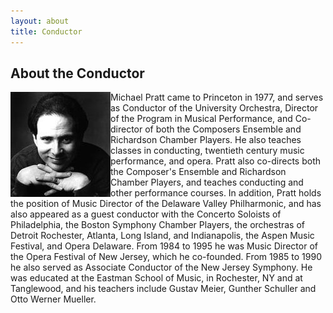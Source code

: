 ```yaml
---
layout: about
title: Conductor
---
```



About the Conductor
-------------------

<img src="/images/mpratt.jpg" align="left" />
Michael Pratt came to Princeton in 1977, and serves as Conductor of the University Orchestra, Director of the Program in Musical Performance, and Co-director of both the Composers Ensemble and Richardson Chamber Players. He also teaches classes in conducting, twentieth century music performance, and opera. Pratt also co-directs both the Composer's Ensemble and Richardson Chamber Players, and teaches conducting and other performance courses. In addition, Pratt holds the position of Music Director of the Delaware Valley Philharmonic, and has also appeared as a guest conductor with the Concerto Soloists of Philadelphia, the Boston Symphony Chamber Players, the orchestras of Detroit Rochester, Atlanta, Long Island, and Indianapolis, the Aspen Music Festival, and Opera Delaware. From 1984 to 1995 he was Music Director of the Opera Festival of New Jersey, which he co-founded. From 1985 to 1990 he also served as Associate Conductor of the New Jersey Symphony. He was educated at the Eastman School of Music, in Rochester, NY and at Tanglewood, and his teachers include Gustav Meier, Gunther Schuller and Otto Werner Mueller.